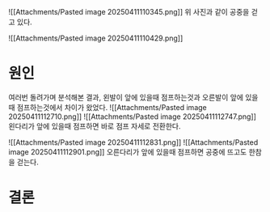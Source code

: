 ![[Attachments/Pasted image 20250411110345.png]]
위 사진과 같이 공중을 걷고 있다.

![[Attachments/Pasted image 20250411110429.png]]

# 원인
여러번 돌려가며 분석해본 결과, 왼발이 앞에 있을때 점프하는것과 오른발이 앞에 있을때 점프하는것에서 차이가 왔었다.
![[Attachments/Pasted image 20250411112710.png]]
![[Attachments/Pasted image 20250411112747.png]]
왼다리가 앞에 있을때 점프하면 바로 점프 자세로 전환한다.

![[Attachments/Pasted image 20250411112831.png]]
![[Attachments/Pasted image 20250411112901.png]]
오른다리가 앞에 있을때 점프하면 공중에 뜨고도 한참을 걷는다.

# 결론
